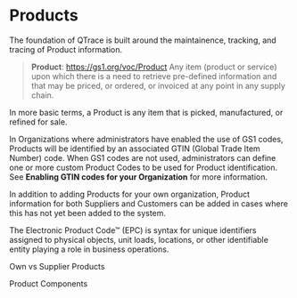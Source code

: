 # Products

The foundation of QTrace is built around the maintainence, tracking, and tracing of Product information.

>**Product**: 
https://gs1.org/voc/Product
Any item (product or service) upon which there is a need to retrieve pre-defined information and that may be priced, or ordered, or invoiced at any point in any supply chain.



In more basic terms, a Product is any item that is picked, manufactured, or refined for sale.

In Organizations where administrators have enabled the use of GS1 codes, Products will be identified by an associated GTIN (Global Trade Item Number) code. When GS1 codes are not used, administrators can define one or more custom Product Codes to be used for Product identification. See **Enabling GTIN codes for your Organization** for more information.

In addition to adding Products for your own organization, Product information for both Suppliers and Customers can be added in cases where this has not yet been added to the system.



The Electronic Product Code™ (EPC) is syntax for unique identifiers assigned to physical objects, unit loads, locations, or other identifiable entity playing a role in business operations.

Own vs Supplier Products

Product Components






